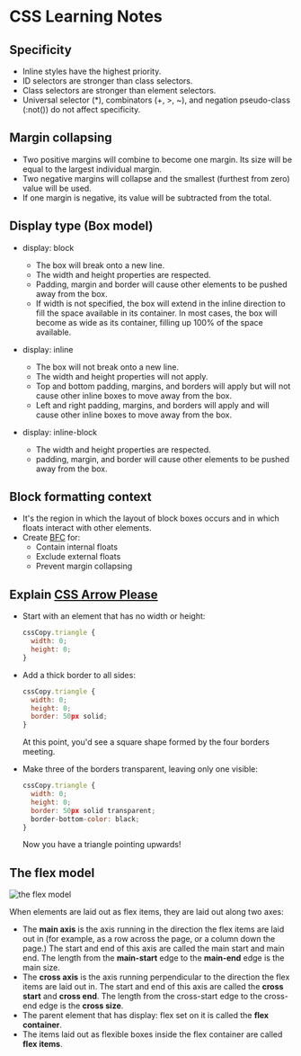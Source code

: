 # CSS Learning Notes

## Specificity
  - Inline styles have the highest priority.
  - ID selectors are stronger than class selectors.
  - Class selectors are stronger than element selectors.
  - Universal selector (*), combinators (+, >, ~), and negation pseudo-class (:not()) do not affect specificity.

## Margin collapsing
  - Two positive margins will combine to become one margin. Its size will be equal to the largest individual margin.
  - Two negative margins will collapse and the smallest (furthest from zero) value will be used.
  - If one margin is negative, its value will be subtracted from the total.

## Display type (Box model)
  * display: block
    - The box will break onto a new line.
    - The width and height properties are respected.
    - Padding, margin and border will cause other elements to be pushed away from the box.
    - If width is not specified, the box will extend in the inline direction to fill the space available in its container. In most cases, the box will become as wide as its container, filling up 100% of the space available.

  * display: inline
    - The box will not break onto a new line.
    - The width and height properties will not apply.
    - Top and bottom padding, margins, and borders will apply but will not cause other inline boxes to move away from the box.
    - Left and right padding, margins, and borders will apply and will cause other inline boxes to move away from the box.

  * display: inline-block
    - The width and height properties are respected.
    - padding, margin, and border will cause other elements to be pushed away from the box.

## Block formatting context
  * It's the region in which the layout of block boxes occurs and in which floats interact with other elements.
  * Create [BFC](https://developer.mozilla.org/en-US/docs/Web/CSS/CSS_display/Block_formatting_context) for:
    * Contain internal floats
    * Exclude external floats
    * Prevent margin collapsing

## Explain [CSS Arrow Please](https://cssarrowplease.com/)

  - Start with an element that has no width or height:
    ```javascript
    cssCopy.triangle {
      width: 0;
      height: 0;
    }
    ```
- Add a thick border to all sides:
    ```javascript
    cssCopy.triangle {
      width: 0;
      height: 0;
      border: 50px solid;
    }
    ```
    At this point, you'd see a square shape formed by the four borders meeting.

- Make three of the borders transparent, leaving only one visible:
    ```javascript
    cssCopy.triangle {
      width: 0;
      height: 0;
      border: 50px solid transparent;
      border-bottom-color: black;
    }
    ```
    Now you have a triangle pointing upwards!

## The flex model
![the flex model](https://developer.mozilla.org/en-US/docs/Learn/CSS/CSS_layout/Flexbox/flex_terms.png)

When elements are laid out as flex items, they are laid out along two axes:
  * The __main axis__ is the axis running in the direction the flex items are laid out in (for example, as a row across the page, or a column down the page.) The start and end of this axis are called the main start and main end. The length from the __main-start__ edge to the __main-end__ edge is the main size.
  * The __cross axis__ is the axis running perpendicular to the direction the flex items are laid out in. The start and end of this axis are called the __cross start__ and __cross end__. The length from the cross-start edge to the cross-end edge is the __cross size__.
  * The parent element that has display: flex set on it is called the __flex container__.
  * The items laid out as flexible boxes inside the flex container are called __flex items__.